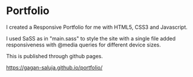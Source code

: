 # Portfolio
I created a Responsive Portfolio for me with HTML5, CSS3 and Javascript.

I used SaSS as in "main.sass" to style the site with a single file
added responsiveness with @media queries for different device sizes.

This is published through github pages.

https://gagan-saluja.github.io/portfolio/
